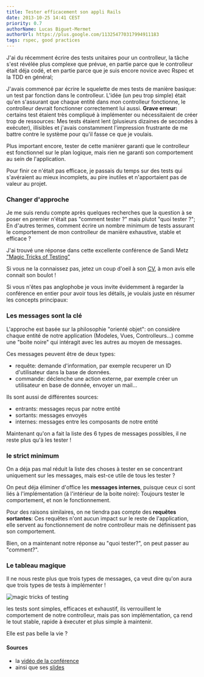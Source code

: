 ```yaml
---
title: Tester efficacement son appli Rails
date: 2013-10-25 14:41 CEST
priority: 0.7
authorName: Lucas Biguet-Mermet
authorUrl: https://plus.google.com/113254770317994911183
tags: rspec, good practices
---
```


J'ai du récemment écrire des tests unitaires pour un controlleur, la tâche s'est révélée plus complexe que prévue, en partie parce que le controlleur était déja codé, et en partie parce que je suis encore novice avec Rspec et la TDD en général;

J'avais commencé par écrire le squelette de mes tests de manière basique: un test par fonction dans le controlleur. L'idée (un peu trop simple) était qu'en s'assurant que chaque entité dans mon controlleur fonctionne, le controlleur devrait fonctionner correctement lui aussi. **Grave erreur:** certains test étaient très compliqué à implémenter ou nécessitaient de créer trop de ressources: Mes tests étaient lent (plusieurs dizaines de secondes à exécuter), illisibles et j'avais constamment l'impression frustrante de me battre contre le système pour qu'il fasse ce que je voulais.

Plus important encore, tester de cette manièrer garanti que le controlleur est fonctionnel sur le plan logique, mais rien ne garanti son comportement au sein de l'application.

Pour finir ce n'était pas efficace, je passais du temps sur des tests qui s'avéraient au mieux incomplets, au pire inutiles et n'apportaient pas de valeur au projet.


### Changer d'approche

Je me suis rendu compte après quelques recherches que la question à se poser en premier n'était pas "comment tester ?" mais plutot "quoi tester ?"; En d'autres termes, comment écrire un nombre minimum de tests assurant le comportement de mon controlleur de manière exhaustive, stable et efficace ?

J'ai trouvé une réponse dans cette excellente conférence de Sandi Metz ["Magic Tricks of Testing"](http://www.youtube.com/watch?v=URSWYvyc42M)

Si vous ne la connaissez pas, jetez un coup d'oeil à son [CV](http://www.poodr.com/about/), à mon avis elle connait son boulot !

Si vous n'êtes pas anglophobe je vous invite évidemment à regarder la conférence en entier pour avoir tous les détails, je voulais juste en résumer les concepts principaux:


### Les messages sont la clé

L'approche est basée sur la philosophie "orienté objet": on considère chaque entité de notre application (Modeles, Vues, Controlleurs...) comme une "boite noire" qui intéragit avec les autres au moyen de messages.

Ces messages peuvent être de deux types:

- requête: demande d'information, par exemple recuperer un ID d'utilisateur dans la base de données.
- commande: déclenche une action externe, par exemple créer un utilisateur en base de donnée, envoyer un mail...

Ils sont aussi de différentes sources:

- entrants: messages reçus par notre entité
- sortants: messages envoyés
- internes: messages entre les composants de notre entité

Maintenant qu'on a fait la liste des 6 types de messages possibles, il ne reste plus qu'à les tester !


### le strict minimum

On a déja pas mal réduit la liste des choses à tester en se concentrant uniquement sur les messages, mais est-ce utile de tous les tester ?

On peut déja éliminer d'office les **messages internes**, puisque ceux ci sont liés à l'implémentation (à l'intérieur de la boite noire): Toujours tester le comportement, et non le fonctionnement.

Pour des raisons similaires, on ne tiendra pas compte des **requêtes sortantes**: Ces requêtes n'ont aucun impact sur le reste de l'application, elle servent au fonctionnement de notre controlleur mais ne définissent pas son comportement.

Bien, on a maintenant notre réponse au "quoi tester?", on peut passer au "comment?".


### Le tableau magique

Il ne nous reste plus que trois types de messages, ça veut dire qu'on aura que trois types de tests à implémenter !

![magic tricks of testing](magic-tricks-of-testing-minimalist-table.png)

les tests sont simples, efficaces et exhaustif, ils verrouillent le comportement de notre controlleur, mais pas son implémentation, ça rend le tout stable, rapide à éxecuter et plus simple à maintenir.

Elle est pas belle la vie ?


#### Sources

* la [vidéo de la conférence](http://www.youtube.com/watch?v=URSWYvyc42M)
* ainsi que ses [slides](https://speakerdeck.com/skmetz/magic-tricks-of-testing-railsconf)
